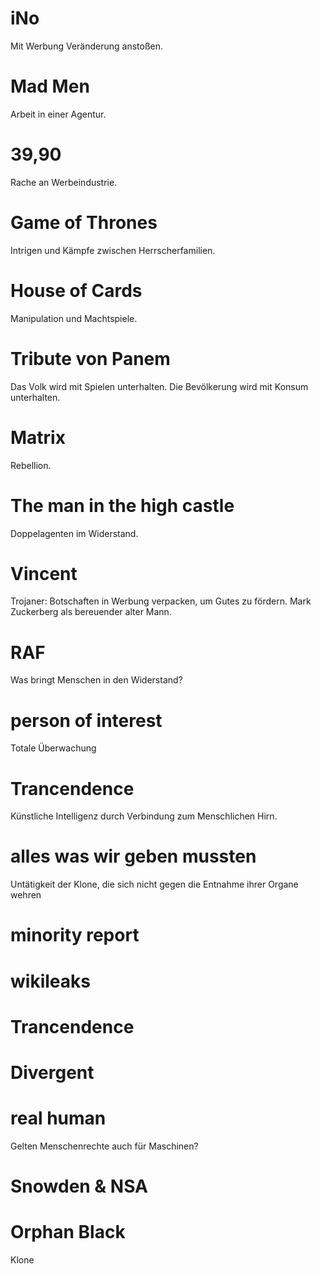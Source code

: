
# iNo
Mit Werbung Veränderung anstoßen.

# Mad Men
Arbeit in einer Agentur.

# 39,90
Rache an Werbeindustrie.

# Game of Thrones
Intrigen und Kämpfe zwischen Herrscherfamilien.

# House of Cards
Manipulation und Machtspiele.

# Tribute von Panem
Das Volk wird mit Spielen unterhalten.
Die Bevölkerung wird mit Konsum unterhalten.

# Matrix
Rebellion.

# The man in the high castle
Doppelagenten im Widerstand.

# Vincent
Trojaner: Botschaften in Werbung verpacken, um Gutes zu fördern.
Mark Zuckerberg als bereuender alter Mann.

# RAF
Was bringt Menschen in den Widerstand?

# person of interest
Totale Überwachung

# Trancendence
Künstliche Intelligenz durch Verbindung zum Menschlichen Hirn.

# alles was wir geben mussten
Untätigkeit der Klone, die sich nicht gegen die Entnahme ihrer Organe wehren

# minority report

# wikileaks

# Trancendence

# Divergent

# real human
Gelten Menschenrechte auch für Maschinen?

# Snowden & NSA

# Orphan Black
Klone

